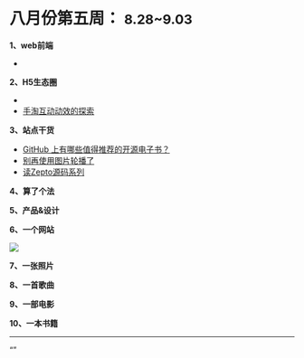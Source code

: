 
# 八月份第五周： <small>8.28~9.03</small>

__1、web前端__    
    
- []()   
 
__2、H5生态圈__      
  
- []()  
- [手淘互动动效的探索](http://www.w3cplus.com/animation/animation-exploration-for-taobao-mobile.html)  

__3、站点干货__    

- [GitHub 上有哪些值得推荐的开源电子书？](https://www.zhihu.com/question/38836382)  
- [别再使用图片轮播了](https://github.com/xitu/gold-miner/blob/master/TODO/dont-use-automatic-image-sliders-or-carousels.md)
- [读Zepto源码系列](http://www.cnblogs.com/hefty/p/7442298.html)

__4、算了个法__     


__5、产品&设计__        


__6、一个网站__

![](https://github.com/bluezhan/weeky/raw/master/docs/img/85-6.png) 


__7、一张照片__   
 

__8、一首歌曲__  


__9、一部电影__   
 

__10、一本书籍__ 



-------------------

“”

